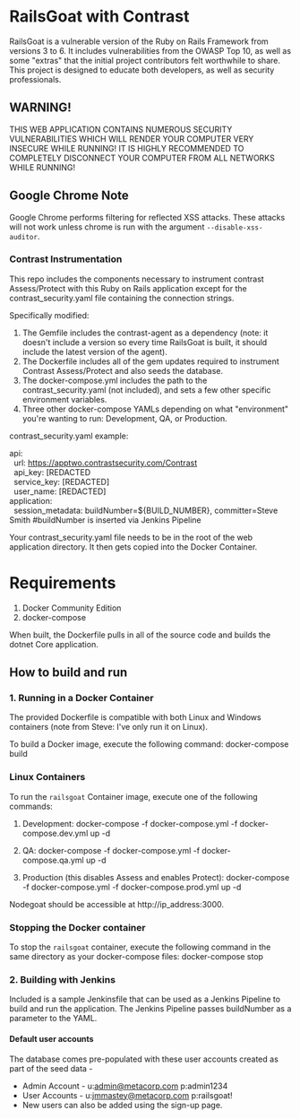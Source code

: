 # RailsGoat with Contrast
RailsGoat is a vulnerable version of the Ruby on Rails Framework from versions 3 to 6. It includes vulnerabilities from the OWASP Top 10, as well as some "extras" that the initial project contributors felt worthwhile to share. This project is designed to educate both developers, as well as security professionals.

## WARNING!
THIS WEB APPLICATION CONTAINS NUMEROUS SECURITY VULNERABILITIES WHICH WILL RENDER YOUR COMPUTER VERY INSECURE WHILE RUNNING! IT IS HIGHLY RECOMMENDED TO COMPLETELY DISCONNECT YOUR COMPUTER FROM ALL NETWORKS WHILE RUNNING!

## Google Chrome Note
Google Chrome performs filtering for reflected XSS attacks. These attacks will not work unless chrome is run with the argument `--disable-xss-auditor`.

### Contrast Instrumentation 
This repo includes the components necessary to instrument contrast Assess/Protect with this Ruby on Rails application except for the contrast_security.yaml file containing the connection strings.

Specifically modified:

1. The Gemfile includes the contrast-agent as a dependency (note: it doesn't include a version so every time RailsGoat is built, it should include the latest version of the agent). 
2. The Dockerfile includes all of the gem updates required to instrument Contrast Assess/Protect and also seeds the database. 
3. The docker-compose.yml includes the path to the contrast_security.yaml (not included), and sets a few other specific environment variables. 
4. Three other docker-compose YAMLs depending on what "environment" you're wanting to run: Development, QA, or Production.

contrast_security.yaml example:

api:<br>
&nbsp;&nbsp;url: https://apptwo.contrastsecurity.com/Contrast<br>
&nbsp;&nbsp;api_key: [REDACTED<br>
&nbsp;&nbsp;service_key: [REDACTED]<br>
&nbsp;&nbsp;user_name: [REDACTED]<br>
application:<br>
&nbsp;&nbsp;session_metadata: buildNumber=${BUILD_NUMBER}, committer=Steve Smith #buildNumber is inserted via Jenkins Pipeline<br>

Your contrast_security.yaml file needs to be in the root of the web application directory. It then gets copied into the Docker Container.

# Requirements

1. Docker Community Edition
2. docker-compose

When built, the Dockerfile pulls in all of the source code and builds the dotnet Core application. 

## How to build and run

### 1. Running in a Docker Container

The provided Dockerfile is compatible with both Linux and Windows containers (note from Steve: I've only run it on Linux).

To build a Docker image, execute the following command: docker-compose build

### Linux Containers

To run the `railsgoat` Container image, execute one of the following commands:

1. Development: docker-compose -f docker-compose.yml -f docker-compose.dev.yml up -d

2. QA: docker-compose -f docker-compose.yml -f docker-compose.qa.yml up -d

3. Production (this disables Assess and enables Protect): docker-compose -f docker-compose.yml -f docker-compose.prod.yml up -d

Nodegoat should be accessible at http://ip_address:3000.


### Stopping the Docker container

To stop the `railsgoat` container, execute the following command in the same directory as your docker-compose files: docker-compose stop 

### 2. Building with Jenkins
Included is a sample Jenkinsfile that can be used as a Jenkins Pipeline to build and run the application. The Jenkins Pipeline passes buildNumber as a parameter to the YAML. 

#### Default user accounts
The database comes pre-populated with these user accounts created as part of the seed data -
* Admin Account - u:admin@metacorp.com p:admin1234 
* User Accounts - u:jmmastey@metacorp.com p:railsgoat!
* New users can also be added using the sign-up page.
